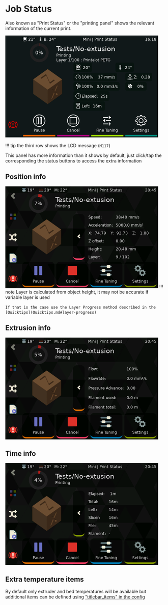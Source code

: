 # Job Status

Also known as "Print Status" or the "printing panel" shows the relevant information of the current print.

![Screenshot](img/panels/job_status.png)

!!! tip
    the third row shows the LCD message (`M117`)

This panel has more information than it shows by default, just click/tap the corresponding the status buttons to access the extra information

## Position info
![speed_screenshot](img/panels/job_status_speed.png)
!!! note
    Layer is calculated from object height, it may not be accurate if variable layer is used

    If that is the case use the Layer Progress method described in the [Quicktips](Quicktips.md#layer-progress)

## Extrusion info
![extrusion_screenshot](img/panels/job_status_extrusion.png)

## Time info
![time_screenshot](img/panels/job_status_time.png)

## Extra temperature items

By default only extruder and bed temperatures will be available but additional items can be defined
using ["titlebar_items" in the config](Configuration.md#printer-options)
